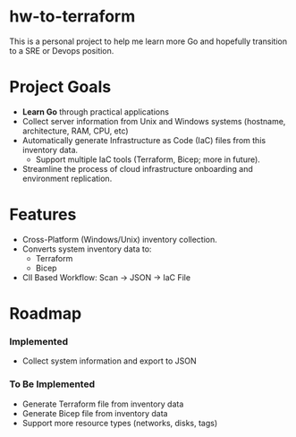 # hw-to-terraform

This is a personal project to help me learn more Go and hopefully transition to a SRE or Devops position. 

# Project Goals
- **Learn Go** through practical applications
- Collect server information from Unix and Windows systems (hostname, architecture, RAM, CPU, etc)
- Automatically generate Infrastructure as Code (IaC) files from this inventory data.
    - Support multiple IaC tools (Terraform, Bicep; more in future).
- Streamline the process of cloud infrastructure onboarding and environment replication.

# Features
 - Cross-Platform (Windows/Unix) inventory collection.
 - Converts system inventory data to:
    - Terraform
    - Bicep
- ClI Based Workflow: Scan -> JSON -> IaC File

# Roadmap
### Implemented
* Collect system information and export to JSON

### To Be Implemented
* Generate Terraform file from inventory data
* Generate Bicep file from inventory data
* Support more resource types (networks, disks, tags)
